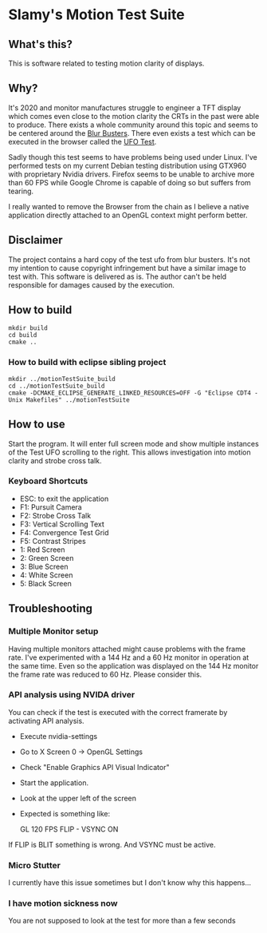 # Slamy's Motion Test Suite

## What's this?

This is software related to testing motion clarity of displays.

## Why?

It's 2020 and monitor manufactures struggle to engineer a TFT display which comes even close to the motion clarity the CRTs in the past were able to produce.
There exists a whole community around this topic and seems to be centered around the [Blur Busters](https://blurbusters.com/).
There even exists a test which can be executed in the browser called the [UFO Test](https://www.testufo.com/).

Sadly though this test seems to have problems being used under Linux.
I've performed tests on my current Debian testing distribution using GTX960 with proprietary Nvidia drivers. Firefox seems to be unable to archive more than 60 FPS while Google Chrome is capable of doing so but suffers from tearing.

I really wanted to remove the Browser from the chain as I believe a native application directly attached to an OpenGL context might perform better.

## Disclaimer

The project contains a hard copy of the test ufo from blur busters. It's not my intention to cause copyright infringement but have a similar image to test with.
This software is delivered as is. The author can't be held responsible for damages caused by the execution.

## How to build

	mkdir build
	cd build
	cmake ..

### How to build with eclipse sibling project

	mkdir ../motionTestSuite_build
	cd ../motionTestSuite_build
	cmake -DCMAKE_ECLIPSE_GENERATE_LINKED_RESOURCES=OFF -G "Eclipse CDT4 - Unix Makefiles" ../motionTestSuite
	

## How to use

Start the program. It will enter full screen mode and show multiple instances of the Test UFO scrolling to the right.
This allows investigation into motion clarity and strobe cross talk.

### Keyboard Shortcuts

* ESC: to exit the application
* F1: Pursuit Camera
* F2: Strobe Cross Talk
* F3: Vertical Scrolling Text
* F4: Convergence Test Grid
* F5: Contrast Stripes
* 1: Red Screen
* 2: Green Screen
* 3: Blue Screen
* 4: White Screen
* 5: Black Screen


## Troubleshooting

### Multiple Monitor setup

Having multiple monitors attached might cause problems with the frame rate. I've experimented with a 144 Hz and a 60 Hz monitor in operation at the same time. Even so the application was displayed on the 144 Hz monitor the frame rate was reduced to 60 Hz. Please consider this.

### API analysis using NVIDA driver

You can check if the test is executed with the correct framerate by activating API analysis.

* Execute nvidia-settings
* Go to X Screen 0 -> OpenGL Settings
* Check "Enable Graphics API Visual Indicator"
* Start the application.
* Look at the upper left of the screen
* Expected is something like:

	GL 120 FPS
	FLIP - VSYNC ON

If FLIP is BLIT something is wrong.
And VSYNC must be active.

### Micro Stutter

I currently have this issue sometimes but I don't know why this happens...

### I have motion sickness now

You are not supposed to look at the test for more than a few seconds
